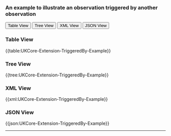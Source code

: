 ### An example to illustrate an observation triggered by another observation

<div class="tab">
 <button class="tablinks active" onclick="openTab(event, 'Table View')">Table View</button>
 <button class="tablinks" onclick="openTab(event, 'Tree View')">Tree View</button>
 <button class="tablinks" onclick="openTab(event, 'XML View')">XML View</button>
 <button class="tablinks" onclick="openTab(event, 'JSON View')">JSON View</button>
</div>

<div id="Table View" class="tabcontent" style="display:block">
  <h3>Table View</h3>
{{table:UKCore-Extension-TriggeredBy-Example}}
</div>

<div id="Tree View" class="tabcontent">
  <h3>Tree View</h3>
{{tree:UKCore-Extension-TriggeredBy-Example}}
</div>

<div id="XML View" class="tabcontent">
  <h3>XML View</h3>
{{xml:UKCore-Extension-TriggeredBy-Example}}
</div>

<div id="JSON View" class="tabcontent">
  <h3>JSON View</h3>
{{json:UKCore-Extension-TriggeredBy-Example}}
</div>

---
